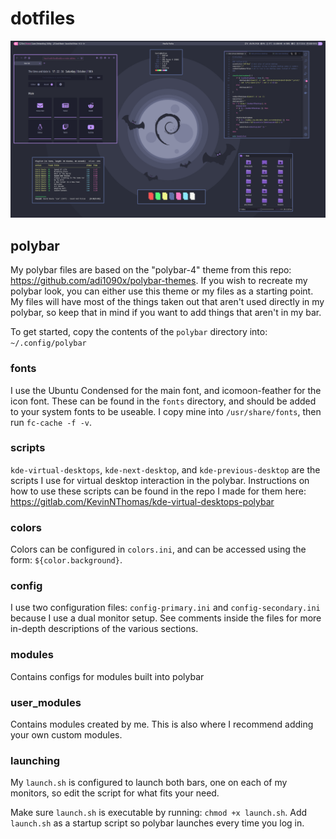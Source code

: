 # dotfiles

![Desktop Screenshot](desktop.png)

## polybar

My polybar files are based on the "polybar-4" theme from this repo:
https://github.com/adi1090x/polybar-themes. If you wish to recreate my polybar
look, you can either use this theme or my files as a starting point. My files
will have most of the things taken out that aren't used directly in my polybar,
so keep that in mind if you want to add things that aren't in my bar.

To get started, copy the contents of the `polybar` directory into:
`~/.config/polybar`

### fonts

I use the Ubuntu Condensed for the main font, and icomoon-feather for the icon
font. These can be found in the `fonts` directory, and should be added to your
system fonts to be useable. I copy mine into `/usr/share/fonts`, then run
`fc-cache -f -v`.

### scripts

`kde-virtual-desktops`, `kde-next-desktop`, and `kde-previous-desktop` are the
scripts I use for virtual desktop interaction in the polybar. Instructions on
how to use these scripts can be found in the repo I made for them here:
https://gitlab.com/KevinNThomas/kde-virtual-desktops-polybar

### colors

Colors can be configured in `colors.ini`, and can be accessed using the form:
`${color.background}`.

### config

I use two configuration files: `config-primary.ini` and `config-secondary.ini`
because I use a dual monitor setup. See comments inside the files for more
in-depth descriptions of the various sections.

### modules

Contains configs for modules built into polybar

### user_modules

Contains modules created by me. This is also where I recommend adding your own
custom modules.

### launching

My `launch.sh` is configured to launch both bars, one on each of my monitors, so
edit the script for what fits your need.

Make sure `launch.sh` is executable by running: `chmod +x launch.sh`.
Add `launch.sh` as a startup script so polybar launches every time you log in.

